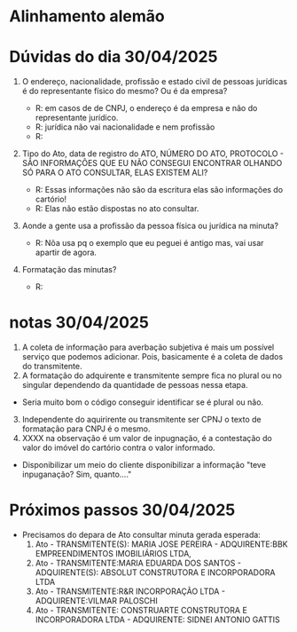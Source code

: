 # Alinhamento alemão


# Dúvidas do dia 30/04/2025

1. O endereço, nacionalidade, profissão e estado civil de 
pessoas jurídicas é do representante físico do mesmo? Ou é da empresa?
    - R:  em casos de de CNPJ, o endereço é da empresa e não do representante jurídico.
    - R: jurídica não vai nacionalidade e nem profissão
    - R: 

2. Tipo do Ato, data de registro do ATO, NÚMERO DO ATO, PROTOCOLO - SÃO INFORMAÇÕES QUE EU NÃO CONSEGUI ENCONTRAR OLHANDO SÓ PARA O ATO CONSULTAR, ELAS EXISTEM ALI?
    - R: Essas informações não são da escritura elas são informações do cartório!
    - R: Elas não estão dispostas no ato consultar.

3. Aonde a gente usa a profissão da pessoa física ou jurídica na minuta?
    - R: Nõa usa pq o exemplo que eu peguei é antigo mas, vai usar apartir de agora.

4. Formatação das minutas? 
    - R: 


# notas 30/04/2025
1. A coleta de informação para averbação subjetiva é mais um possível serviço que podemos adicionar. Pois, basicamente é a coleta de dados do transmitente.
2. A formatação do adquirente e transmitente sempre fica no plural ou no singular dependendo da quantidade de pessoas nessa etapa.
- Seria muito bom o código conseguir identificar se é plural ou não.
3. Independente do aquirirente ou transmitente ser CPNJ o texto de formatação para CNPJ é o mesmo.
4. XXXX na observação é um valor de inpugnação, é a contestação do valor do imóvel do cartório contra o valor informado.
- Disponibilizar um meio do cliente disponibilizar a informação "teve inpuganação? Sim, quanto...."

# Próximos passos 30/04/2025
- Precisamos do depara de Ato consultar minuta gerada esperada:
    1. Ato - TRANSMITENTE(S): MARIA JOSE PEREIRA - ADQUIRENTE:BBK EMPREENDIMENTOS IMOBILIÁRIOS LTDA,
    2. Ato - TRANSMITENTE:MARIA EDUARDA DOS SANTOS - ADQUIRENTE(S): ABSOLUT CONSTRUTORA E INCORPORADORA LTDA
    3. Ato - TRANSMITENTE:R&R INCORPORAÇÃO LTDA - ADQUIRENTE:VILMAR PALOSCHI
    4. Ato - TRANSMITENTE: CONSTRUARTE CONSTRUTORA E INCORPORADORA LTDA  - ADQUIRENTE: SIDNEI ANTONIO GATTIS